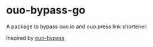 # ouo-bypass-go

A package to bypass ouo.io and ouo.press link shortener.

Inspired by [ouo-bypass](https://github.com/xcscxr/ouo-bypass)